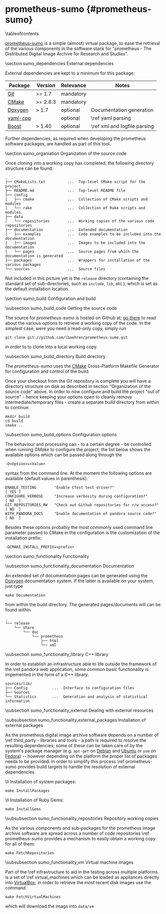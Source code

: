 prometheus-sumo    {#prometheus-sumo}
===============

\tableofcontents

[prometheus-sumo](https://github.com/lbaehren/prometheus-sumo) is a simple
(almost) virtual package, to ease the retrieval of the various components in
the software stack for "prometheus - The Distributed Digital Image Archive for
Research and Studies".


\section sumo_dependencies External dependencies

External dependencies are kept to a minimum for this package:

| Package                           | Version   | Relevance | Notes     |
|-----------------------------------|-----------|-----------|-----------|
| [Git](http://git-scm.com)         | >= 1.7    | mandatory |           |
| [CMake](http://www.cmake.org)     | >= 2.8.3  | mandatory |           |
| [Doxygen](http://www.doxygen.org) | >  1.7    | optional  | Documentation generation  |
| [yaml-cpp](http://code.google.com/p/yaml-cpp) |    | optional | \ref yaml parsing |
| [Boost](http://www.boost.org)     | >  1.40   | optional  | \ref xml  and logfile parsing |

Further dependencies, as required when developing the prometheus software
packages, are handled as part of this tool.


\section sumo_organiation Organization of the source code

Once cloning into a working copy has completed, the following directory structure
can be found:

    .
    ├── CMakeLists.txt          ...  Top-level CMake script for the project
    ├── README.md               ...  Top-level README file
    ├── config
    |   ├── cmake               ...  Collection of CMake scripts and modules
    │   └── rake                ...  Collection of Rake scripts and modules
    ├── data
    │   └── repositories        ...  Working copies of the various code repositories
    ├── documentation           ...  Extended documentation
    |   ├── examples            ...  Code examples to be included into the documentation
    |   ├── images              ...  Images to be included into the documentation
    │   └── pages               ...  Source pages from which the documentation is generated
    ├── packages                ...  Wrappers for installation of the various packages
    └── sources                 ...  Source files

Not included in this picture yet is the `release` directory (containing the standard set of
sub-directories, such as `include`, `lib`, etc.), which is set as the default installation
location.


\section sumo_build Configuration and build

\subsection sumo_build_code Getting the source code

The source for _prometheus-sumo_ is hosted on Github at;
[go there](https://github.com/lbaehren/prometheus-sumo) to read about the various
options to retrieve a working copy of the code. In the simplest case, were you
need a read-only copy, simply run

    git clone git://github.com/lbaehren/prometheus-sumo.git

in order to to clone into a local working copy.

\subsection sumo_build_directory Build directory

The _prometheus-sumo_ uses the [CMake](http://www.cmake.org) Cross-Platform
Makefile Generator for configuration and control of the build.

Once your checkout from the Git repository is complete you will have a directory
structure on disk as described in section "Organization of the source code"
above. In order to now configure and build the project "out of source" - hence
keeping your options open to cleanly remove intermediate/temporary files - create
a separate *build* directory from within to continue:

    mkdir build
    cd build
    cmake ..

\subsection sumo_build_options Configuration options

The behaviour and processing can - to a certain degree - be controlled when
running _CMake_ to configure the project; the list below
shows the available options which can be passed along through the

    -D<Option>=<Value>

syntax from the command line. At the moment the following options are available
(default values in parenthesis):

    ENABLE_TESTING        "Enable CTest test driver?"                     [ YES ]
    CONFIGURE_VERBOSE     "Increase verbosity during configuration?"      [ NO  ]
    GIT_REPOSITORIES_RW   "Check out Github repositories for r/w access?" [ NO  ]
    WITH_PANDORA_DOCS     "Enable documentation of pandora source code?"  [ NO  ]

Besides these options probably the most commonly used command line parameter
passed to CMake in the configuration is the customization of the installation
prefix:

    -DCMAKE_INSTALL_PREFIX=<prefix>


\section sumo_functionality Functionality

\subsection sumo_functionality_documentation Documentation

An extended set of documentation pages can be generated using the [Doxygen](http://www.doxygen.org)
documentation system. If the latter is available on your system, just type

    make Documentation

from within the build directory. The generated pages/documents will can be found within

    .
    └── release
        └── share
            └── doc
                └── prometheus
                    ├── html
                    └── xml

\subsection sumo_functionality_library C++ library

In order to establish an infrastructure able to life outside the framework of the
\ref pandora web application, some common basic functionality is impemented in
the form of a C++ library.

    sources/lib/
    ├── Config           ...  Interface to configuration files
    ├── Sources
    └── Statistics       ...  Generation and analysis of statistical information

\subsection sumo_functionality_external Dealing with external resources

\subsubsection sumo_functionality_external_packages Installation of external packages

As the prometheus digital image archive software depends on a number of
\ref third_party - libraries and tools - a path is required to resolve
the resulting dependencies; some of these can be taken care of by the system's
package manager (e.g. `apt-get` on [Debian](http://www.debian.org) and
[Ubuntu](http://www.ubuntu.com) or `yum` on [Fedora](http://www.fedoraproject.org))
-- however depending on the platform the proper list of packages needs to be
provided. In order to simplify this process \ref prometheus-sumo provides build
targets to handle the resolution of external dependencies.

\li Installation of system packages:
~~~~
make InstallPackages
~~~~

\li Installation of Ruby Gems:
~~~~
make InstallGems
~~~~

\subsubsection sumo_functionality_repositories Repository working copies

As the various components and sub-packages for the prometheus image archive software
are spread across a number of code repositories \ref prometheus-sumo provides a
mechanism to easily obtain a working copy for all of them:

    make FetchRepositories

\subsubsection sumo_functionality_vm Virtual machine images

Part of the \ref infrastructure to aid in the testing across multiple platforms
is a set of \ref virtual_machines which can be loaded as appliances directly into
[VirtualBox](https://www.virtualbox.org); in order to retrieve the most recent
disk images use the command

    make FetchVirtualMachines

which will download the imags into ``data/vm``
